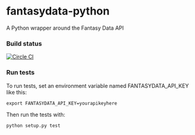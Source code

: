 # fantasydata-python
A Python wrapper around the Fantasy Data API

### Build status
[![Circle CI](https://circleci.com/gh/ffcalculator/fantasydata-python.svg?style=svg&circle-token=05ceba94e40e833d793f0ef9785ed4c82f05cc63)](https://circleci.com/gh/ffcalculator/fantasydata-python)

### Run tests
To run tests, set an environment variable named FANTASYDATA_API_KEY like this:

```export FANTASYDATA_API_KEY=yourapikeyhere```

Then run the tests with:

```python setup.py test```
